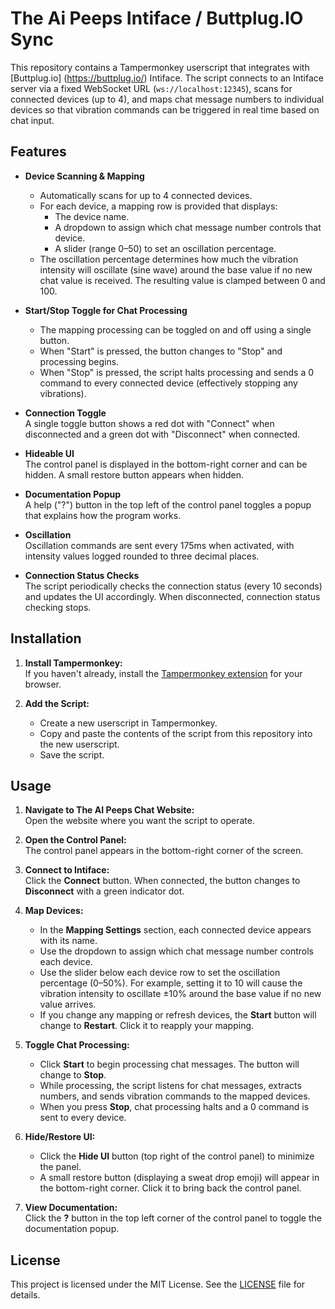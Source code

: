 # The Ai Peeps Intiface / Buttplug.IO Sync

This repository contains a Tampermonkey userscript that integrates with [Buttplug.io] (https://buttplug.io/) Intiface. The script connects to an Intiface server via a fixed WebSocket URL (`ws://localhost:12345`), scans for connected devices (up to 4), and maps chat message numbers to individual devices so that vibration commands can be triggered in real time based on chat input.

## Features

- **Device Scanning & Mapping**  
  - Automatically scans for up to 4 connected devices.
  - For each device, a mapping row is provided that displays:
    - The device name.
    - A dropdown to assign which chat message number controls that device.
    - A slider (range 0–50) to set an oscillation percentage.
  - The oscillation percentage determines how much the vibration intensity will oscillate (sine wave) around the base value if no new chat value is received. The resulting value is clamped between 0 and 100.

- **Start/Stop Toggle for Chat Processing**  
  - The mapping processing can be toggled on and off using a single button.
  - When "Start" is pressed, the button changes to "Stop" and processing begins.
  - When "Stop" is pressed, the script halts processing and sends a 0 command to every connected device (effectively stopping any vibrations).

- **Connection Toggle**  
  A single toggle button shows a red dot with "Connect" when disconnected and a green dot with "Disconnect" when connected.

- **Hideable UI**  
  The control panel is displayed in the bottom-right corner and can be hidden. A small restore button appears when hidden.

- **Documentation Popup**  
  A help ("?") button in the top left of the control panel toggles a popup that explains how the program works.

- **Oscillation**  
  Oscillation commands are sent every 175ms when activated, with intensity values logged rounded to three decimal places.

- **Connection Status Checks**  
  The script periodically checks the connection status (every 10 seconds) and updates the UI accordingly. When disconnected, connection status checking stops.

## Installation

1. **Install Tampermonkey:**  
   If you haven't already, install the [Tampermonkey extension](https://www.tampermonkey.net/) for your browser.

2. **Add the Script:**  
   - Create a new userscript in Tampermonkey.
   - Copy and paste the contents of the script from this repository into the new userscript.
   - Save the script.

## Usage

1. **Navigate to The AI Peeps Chat Website:**  
   Open the website where you want the script to operate.

2. **Open the Control Panel:**  
   The control panel appears in the bottom-right corner of the screen.

3. **Connect to Intiface:**  
   Click the **Connect** button. When connected, the button changes to **Disconnect** with a green indicator dot.

4. **Map Devices:**  
   - In the **Mapping Settings** section, each connected device appears with its name.
   - Use the dropdown to assign which chat message number controls each device.
   - Use the slider below each device row to set the oscillation percentage (0–50%). For example, setting it to 10 will cause the vibration intensity to oscillate ±10% around the base value if no new value arrives.
   - If you change any mapping or refresh devices, the **Start** button will change to **Restart**. Click it to reapply your mapping.

5. **Toggle Chat Processing:**  
   - Click **Start** to begin processing chat messages. The button will change to **Stop**.
   - While processing, the script listens for chat messages, extracts numbers, and sends vibration commands to the mapped devices.
   - When you press **Stop**, chat processing halts and a 0 command is sent to every device.

6. **Hide/Restore UI:**  
   - Click the **Hide UI** button (top right of the control panel) to minimize the panel.
   - A small restore button (displaying a sweat drop emoji) will appear in the bottom-right corner. Click it to bring back the control panel.

7. **View Documentation:**  
   Click the **?** button in the top left corner of the control panel to toggle the documentation popup.



## License

This project is licensed under the MIT License. See the [LICENSE](LICENSE) file for details.
